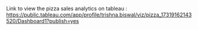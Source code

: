 Link to view the pizza sales analytics on tableau : https://public.tableau.com/app/profile/trishna.biswal/viz/pizza_17319162143520/Dashboard1?publish=yes 
